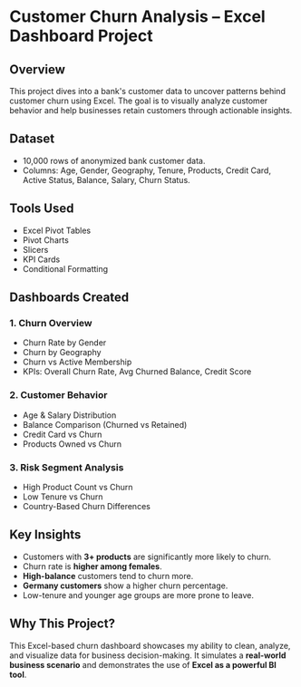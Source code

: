 # Customer Churn Analysis – Excel Dashboard Project

## Overview
This project dives into a bank's customer data to uncover patterns behind customer churn using Excel. The goal is to visually analyze customer behavior and help businesses retain customers through actionable insights.

## Dataset
- 10,000 rows of anonymized bank customer data.
- Columns: Age, Gender, Geography, Tenure, Products, Credit Card, Active Status, Balance, Salary, Churn Status.

## Tools Used
- Excel Pivot Tables  
- Pivot Charts  
- Slicers  
- KPI Cards  
- Conditional Formatting  

## Dashboards Created

### 1. Churn Overview
- Churn Rate by Gender
- Churn by Geography
- Churn vs Active Membership
- KPIs: Overall Churn Rate, Avg Churned Balance, Credit Score

### 2. Customer Behavior
- Age & Salary Distribution
- Balance Comparison (Churned vs Retained)
- Credit Card vs Churn
- Products Owned vs Churn

### 3. Risk Segment Analysis
- High Product Count vs Churn
- Low Tenure vs Churn
- Country-Based Churn Differences

## Key Insights
- Customers with **3+ products** are significantly more likely to churn.
- Churn rate is **higher among females**.
- **High-balance** customers tend to churn more.
- **Germany customers** show a higher churn percentage.
- Low-tenure and younger age groups are more prone to leave.

## Why This Project?
This Excel-based churn dashboard showcases my ability to clean, analyze, and visualize data for business decision-making. It simulates a **real-world business scenario** and demonstrates the use of **Excel as a powerful BI tool**.


